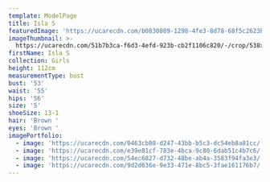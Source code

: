 ```yaml
---
template: ModelPage
title: Isla S
featuredImage: 'https://ucarecdn.com/b0830809-1298-4fe3-8d78-68f5c2623ba1/'
imageThumbnail: >-
  https://ucarecdn.com/51b7b3ca-f6d3-4efd-923b-cb2f1106c820/-/crop/538x792/108,7/-/preview/
firstName: Isla S
collection: Girls
height: 112cm
measurementType: bust
bust: '53'
waist: '55'
hips: '56'
size: '5'
shoeSize: 13-1
hair: 'Brown '
eyes: 'Brown '
imagePortfolio:
  - image: 'https://ucarecdn.com/0463cb08-d247-43bb-b5c3-dc54eb8a81cc/'
  - image: 'https://ucarecdn.com/e39e81cf-783e-4bca-9c80-6dab51c4b7c6/'
  - image: 'https://ucarecdn.com/54ec6827-d732-48be-ab4a-3583f94fa3e3/'
  - image: 'https://ucarecdn.com/9d2d636e-9e33-471e-8bc5-3fae161176b7/'
---
```


